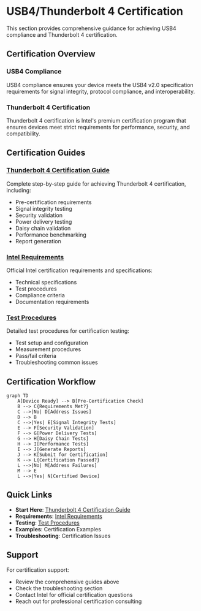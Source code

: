 # USB4/Thunderbolt 4 Certification

This section provides comprehensive guidance for achieving USB4 compliance and Thunderbolt 4 certification.

## Certification Overview

### USB4 Compliance
USB4 compliance ensures your device meets the USB4 v2.0 specification requirements for signal integrity, protocol compliance, and interoperability.

### Thunderbolt 4 Certification
Thunderbolt 4 certification is Intel's premium certification program that ensures devices meet strict requirements for performance, security, and compatibility.

## Certification Guides

### [Thunderbolt 4 Certification Guide](thunderbolt4.md)
Complete step-by-step guide for achieving Thunderbolt 4 certification, including:
- Pre-certification requirements
- Signal integrity testing
- Security validation
- Power delivery testing
- Daisy chain validation
- Performance benchmarking
- Report generation

### [Intel Requirements](intel-requirements.md)
Official Intel certification requirements and specifications:
- Technical specifications
- Test procedures
- Compliance criteria
- Documentation requirements

### [Test Procedures](test-procedures.md)
Detailed test procedures for certification testing:
- Test setup and configuration
- Measurement procedures
- Pass/fail criteria
- Troubleshooting common issues

## Certification Workflow

```mermaid
graph TD
    A[Device Ready] --> B[Pre-Certification Check]
    B --> C{Requirements Met?}
    C -->|No| D[Address Issues]
    D --> B
    C -->|Yes| E[Signal Integrity Tests]
    E --> F[Security Validation]
    F --> G[Power Delivery Tests]
    G --> H[Daisy Chain Tests]
    H --> I[Performance Tests]
    I --> J[Generate Reports]
    J --> K[Submit for Certification]
    K --> L{Certification Passed?}
    L -->|No| M[Address Failures]
    M --> E
    L -->|Yes| N[Certified Device]
```

## Quick Links

- **Start Here**: [Thunderbolt 4 Certification Guide](thunderbolt4.md)
- **Requirements**: [Intel Requirements](intel-requirements.md)
- **Testing**: [Test Procedures](test-procedures.md)
- **Examples**: Certification Examples
- **Troubleshooting**: Certification Issues

## Support

For certification support:
- Review the comprehensive guides above
- Check the troubleshooting section
- Contact Intel for official certification questions
- Reach out for professional certification consulting